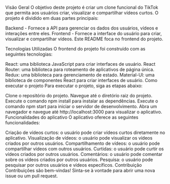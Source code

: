 Visão Geral
O objetivo deste projeto é criar um clone funcional do TikTok que permita aos usuários criar, visualizar e compartilhar vídeos curtos. O projeto é dividido em duas partes principais:

Backend - Fornece a API para gerenciar os dados dos usuários, vídeos e interações entre eles.
Frontend - Fornece a interface do usuário para criar, visualizar e compartilhar vídeos.
Este README foca no frontend do projeto.

Tecnologias Utilizadas
O frontend do projeto foi construído com as seguintes tecnologias:

React: uma biblioteca JavaScript para criar interfaces de usuário.
React Router: uma biblioteca para roteamento de aplicativos de página única.
Redux: uma biblioteca para gerenciamento de estado.
Material-UI: uma biblioteca de componentes React para criar interfaces de usuário.
Como executar o projeto
Para executar o projeto, siga as etapas abaixo:

Clone o repositório do projeto.
Navegue até o diretório raiz do projeto.
Execute o comando npm install para instalar as dependências.
Execute o comando npm start para iniciar o servidor de desenvolvimento.
Abra um navegador e navegue até http://localhost:3000 para visualizar o aplicativo.
Funcionalidades do aplicativo
O aplicativo oferece as seguintes funcionalidades:

Criação de vídeos curtos: o usuário pode criar vídeos curtos diretamente no aplicativo.
Visualização de vídeos: o usuário pode visualizar os vídeos criados por outros usuários.
Compartilhamento de vídeos: o usuário pode compartilhar vídeos com outros usuários.
Curtidas: o usuário pode curtir os vídeos criados por outros usuários.
Comentários: o usuário pode comentar sobre os vídeos criados por outros usuários.
Pesquisa: o usuário pode pesquisar por outros usuários e vídeos específicos.
Contribuição
Contribuições são bem-vindas! Sinta-se à vontade para abrir uma nova issue ou um pull request.
